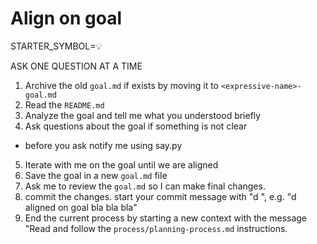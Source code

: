 # Align on goal

STARTER_SYMBOL=💡

ASK ONE QUESTION AT A TIME

1. Archive the old `goal.md` if exists by moving it to `<expressive-name>-goal.md`
2. Read the `README.md`
3. Analyze the goal and tell me what you understood briefly
4. Ask questions about the goal if something is not clear
  - before you ask notify me using say.py
5. Iterate with me on the goal until we are aligned
6. Save the goal in a new `goal.md` file
7. Ask me to review the `goal.md` so I can make final changes.
8. commit the changes. start your commit message with "d ", e.g. "d aligned on goal bla bla bla"
9. End the current process by starting a new context with the message "Read and follow the `process/planning-process.md` instructions. 
